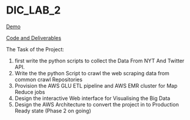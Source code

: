 # DIC_LAB_2

[Demo](https://buffalo.box.com/s/18efirpi6smecup0rt2a3ulndsl0qxzt)

[Code and Deliverables](https://drive.google.com/file/d/1nukTHkDrYWD6-Zx-FgJg9EER7pu5HbmQ/view?usp=sharing)


The Task of the Project:
1. first write the python scripts to collect the Data From NYT And Twitter API.
2. Write the the python Script to crawl the web scraping data from common crawl Repositories
3. Provision the AWS GLU ETL pipeline and AWS EMR cluster for Map Reduce jobs
4. Design the interactive Web interface for Visualising the Big Data
5. Design the AWS Architecture to convert the project in to Production Ready state (Phase 2 on going)

